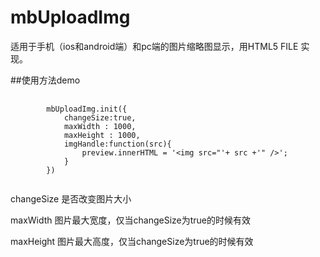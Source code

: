 # mbUploadImg
适用于手机（ios和android端）和pc端的图片缩略图显示，用HTML5 FILE 实现。


##使用方法demo
<pre>
	<code>
		mbUploadImg.init({
			changeSize:true,
			maxWidth : 1000,
			maxHeight : 1000,
			imgHandle:function(src){
				preview.innerHTML = '&lt;img src="'+ src +'" /&gt;';
			}
		})
	</code>
</pre>


<p>changeSize	是否改变图片大小</p>
<p>maxWidth		图片最大宽度，仅当changeSize为true的时候有效</p>
<p>maxHeight	图片最大高度，仅当changeSize为true的时候有效</p>
